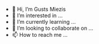 - 👋 Hi, I’m Gusts Miezis
- 👀 I’m interested in ...
- 🌱 I’m currently learning ...
- 💞️ I’m looking to collaborate on ...
- 📫 How to reach me ...

<!---
MiezisG/MiezisG is a ✨ special ✨ repository because its `README.md` (this file) appears on your GitHub profile.
You can click the Preview link to take a look at your changes.
--->
